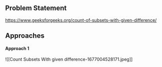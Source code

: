 ## Problem Statement
https://www.geeksforgeeks.org/count-of-subsets-with-given-difference/

## Approaches
#### Approach 1
![[Count Subsets With given difference-1677004528171.jpeg]]
